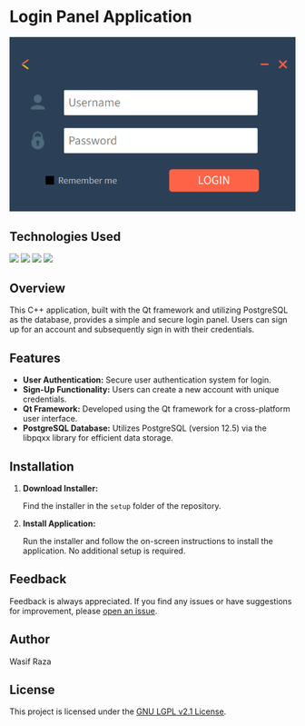 # Login Panel Application

<p align="center">
  <img src="https://github.com/WasifRazaSyed/PostgreSQL/blob/main/setup/pg_client.PNG" alt="Login Panel Screenshot">
</p>

## Technologies Used

<p align="left">
  <a href="#"><img src="https://img.shields.io/badge/C%2B%2B-20-F58220?style=for-the-badge&labelColor=black&logo=c%2B%2B&logoColor=F58220"></a>
  <a href="#"><img src="https://img.shields.io/badge/PostgreSQL-12.5-336791?style=for-the-badge&labelColor=black&logo=postgresql&logoColor=336791"></a>
  <a href="#"><img src="https://img.shields.io/badge/libpqxx-7.8.1-00FFFF?style=for-the-badge&labelColor=black&logo=c%2B%2B&logoColor=00FFFF"></a>
  <a href="#"><img src="https://img.shields.io/badge/Qt-6.5.3-000000?style=for-the-badge&labelColor=black&logo=qt&logoColor=000000"></a>
</p>

## Overview

This C++ application, built with the Qt framework and utilizing PostgreSQL as the database, provides a simple and secure login panel. Users can sign up for an account and subsequently sign in with their credentials.

## Features

- **User Authentication:** Secure user authentication system for login.
- **Sign-Up Functionality:** Users can create a new account with unique credentials.
- **Qt Framework:** Developed using the Qt framework for a cross-platform user interface.
- **PostgreSQL Database:** Utilizes PostgreSQL (version 12.5) via the libpqxx library for efficient data storage.

## Installation

1. **Download Installer:**

    Find the installer in the `setup` folder of the repository.

2. **Install Application:**

    Run the installer and follow the on-screen instructions to install the application. No additional setup is required.


## Feedback

Feedback is always appreciated. If you find any issues or have suggestions for improvement, please [open an issue](https://github.com/WasifRazaSyed/PostgreSQL/issues).

## Author

Wasif Raza

## License

This project is licensed under the [GNU LGPL v2.1 License](LICENSE).

